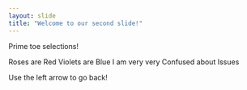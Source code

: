 ```yaml
---
layout: slide
title: "Welcome to our second slide!"
---
```

Prime toe selections!

Roses are Red
Violets are Blue
I am very very
Confused about Issues

Use the left arrow to go back!
